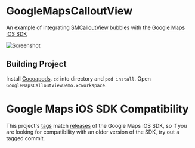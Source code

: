 GoogleMapsCalloutView
=====================

An example of integrating [SMCalloutView](https://github.com/nfarina/calloutview) bubbles with the [Google Maps iOS SDK](https://developers.google.com/maps/documentation/ios/)

![Screenshot](https://raw.github.com/ryanmaxwell/GoogleMapsCalloutView/master/LouvreScreenshot.png)

## Building Project
Install [Cocoapods](http://cocoapods.org). `cd` into directory and `pod install`. Open `GoogleMapsCalloutViewDemo.xcworkspace`. 

# Google Maps iOS SDK Compatibility
This project's [tags](https://github.com/ryanmaxwell/GoogleMapsCalloutView/tags) match [releases](https://developers.google.com/maps/documentation/ios/releases) of the Google Maps iOS SDK, so if you are looking for compatibility with an older version of the SDK, try out a tagged commit.